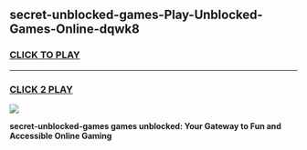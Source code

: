 
## secret-unblocked-games-Play-Unblocked-Games-Online-dqwk8
<h3>
<a href="https://premium76.site?title=secret-unblocked-games&ref=25A">CLICK TO PLAY</a></h3>
<hr>

<h3>
<a href="https://premium76.site?title=secret-unblocked-games&ref=25A">CLICK 2 PLAY</a>
  
</h3>

<a href="https://premium76.site?title=secret-unblocked-games&ref=25A"><img src="https://clearcache.store/games.png"></a>


**secret-unblocked-games games unblocked: Your Gateway to Fun and Accessible Online Gaming**

